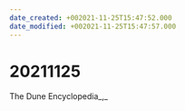 ```yaml
---
date_created: +002021-11-25T15:47:52.000
date_modified: +002021-11-25T15:47:57.000
---
```


# 20211125

The Dune Encyclopedia_,_
